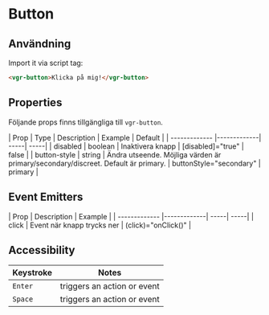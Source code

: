 # Button

## Användning
Import it via script tag:

```html
<vgr-button>Klicka på mig!</vgr-button>
```
## Properties
Följande props finns tillgängliga till `vgr-button`.

| Prop | Type | Description | Example | Default |
| ------------- |-------------| -----| -----|
| disabled | boolean | Inaktivera knapp | [disabled]="true" | false |
| button-style | string | Ändra utseende. Möjliga värden är primary/secondary/discreet. Default är primary. | buttonStyle="secondary" | primary |

## Event Emitters

| Prop | Description | Example |
| ------------- |-------------| -----| -----|
| click | Event när knapp trycks ner | (click)="onClick()" |


## Accessibility

| Keystroke | Notes |
| --------- |------ |
| `Enter` | triggers an action or event |
| `Space` | triggers an action or event |